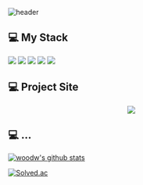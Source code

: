 ![header](https://capsule-render.vercel.app/api?type=wave&color=auto&height=300&section=header&text=WooDongWon%20&fontSize=90)



## 💻 My Stack
<img src="https://img.shields.io/badge/-C-A8B9CC?style=flat-square&logo=C&logoColor=black"/>   <img src="https://img.shields.io/badge/C++-00599C?style=flat-square&logo=C%2B%2B&logoColor=white"/></a>    <img src="https://img.shields.io/badge/Delphi-red?style=flat-square&logo=Delphi&logoColor=white"/></a>   <img src="https://img.shields.io/badge/Mysql-critical?style=flat-square&logo=Mysql&logoColor=white"/></a>    <img src="https://img.shields.io/badge/Oracle-ff69b4?style=flat-square&logo=Oracle&logoColor=white"/></a> 
## 💻 Project Site

 <center><a href = "https://natural-red-ed6.notion.site/TEST-a257a28125164098977696574f5fa386" target="_blank"><img src ="http://www.mjh.or.kr/files/attach/images/104/a5280901edb97cd58afb7bf30a432e25.png"></a> </center>

## 💻 ...

[![woodw's github stats](https://github-readme-stats.vercel.app/api?username=woodw1990&show_icons=true&theme=synthwave)](https://github.com/woodw1990)


[![Solved.ac](http://mazassumnida.wtf/api/generate_badge?boj=icarus0411)](https://solved.ac/profile/icarus0411) 

